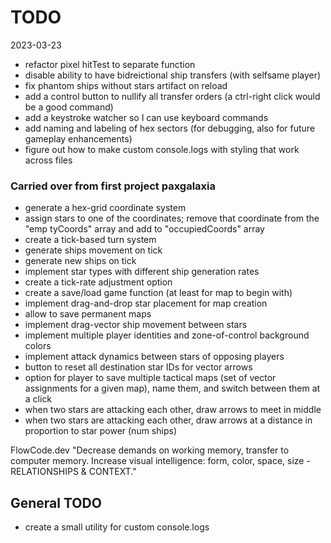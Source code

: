 # TODO

2023-03-23

* refactor pixel hitTest to separate function
* disable ability to have bidreictional ship transfers (with selfsame player)
* fix phantom ships without stars artifact on reload
* add a control button to nullify all transfer orders (a ctrl-right click would be a good command)
* add a keystroke watcher so  I can use keyboard commands
* add naming and labeling of hex sectors (for debugging, also for future gameplay enhancements)
* figure out how to make custom console.logs with styling that work across files

### Carried over from first project paxgalaxia

- generate a hex-grid coordinate system
- assign stars to one of the coordinates; remove that coordinate from the "emp	tyCoords" array and add to "occupiedCoords" array
- create a tick-based turn system
- generate ships movement on tick
- generate new ships on tick
- implement star types with different ship generation rates
- create a tick-rate adjustment option
- create a save/load game function (at least for map to begin with)
- implement drag-and-drop star placement for map creation
- allow to save permanent maps
- implement drag-vector ship movement between stars
- implement multiple player identities and zone-of-control background colors
- implement attack dynamics between stars of opposing players
- button to reset all destination star IDs for vector arrows
- option for player to save multiple tactical maps (set of vector assignments for a given map), name them, and switch between them at a click
- when two stars are attacking each other, draw arrows to meet in middle
- when two stars are attacking each other, draw arrows at a distance in proportion to star power (num ships)

FlowCode.dev "Decrease demands on working memory, transfer to computer memory. Increase visual intelligence: form, color, space, size - RELATIONSHIPS & CONTEXT."

## General TODO

* create a small utility for custom console.logs
